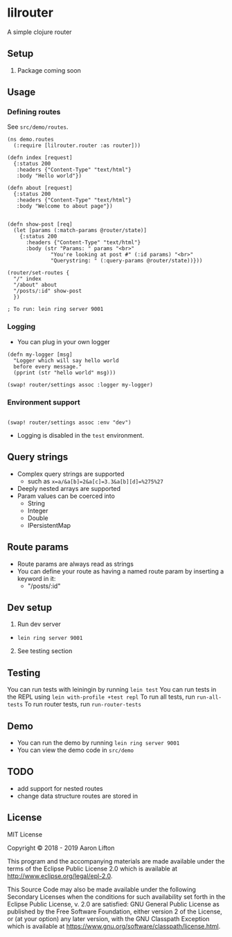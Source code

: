 # lilrouter

A simple clojure router

## Setup
1. Package coming soon

## Usage

### Defining routes

See `src/demo/routes`.

```
(ns demo.routes
  (:require [lilrouter.router :as router]))

(defn index [request]
  {:status 200
   :headers {"Content-Type" "text/html"}
   :body "Hello world"})

(defn about [request]
  {:status 200
   :headers {"Content-Type" "text/html"}
   :body "Welcome to about page"})


(defn show-post [req]
  (let [params (:match-params @router/state)]
    {:status 200
      :headers {"Content-Type" "text/html"}
      :body (str "Params: " params "<br>"
              "You're looking at post #" (:id params) "<br>"
              "Querystring: " (:query-params @router/state))}))

(router/set-routes {
  "/" index
  "/about" about
  "/posts/:id" show-post
  })

; To run: lein ring server 9001
```

### Logging

- You can plug in your own logger

```
(defn my-logger [msg]
  "Logger which will say hello world
  before every message."
  (pprint (str "hello world" msg)))

(swap! router/settings assoc :logger my-logger)
```

### Environment support

```

(swap! router/settings assoc :env "dev")
```
- Logging is disabled in the `test` environment.


## Query strings
- Complex query strings are supported
  - such as `x=a/&a[b]=2&a[c]=3.3&a[b][d]=%275%27`
- Deeply nested arrays are supported
- Param values can be coerced into
  - String
  - Integer
  - Double
  - IPersistentMap

## Route params
- Route params are always read as strings
- You can define your route as having a named route param
by inserting a keyword in it:
  - "/posts/:id"

## Dev setup
1. Run dev server
  - `lein ring server 9001`
2. See testing section

## Testing
You can run tests with leiningin by running `lein test`
You can run tests in the REPL using `lein with-profile +test repl`
To run all tests, run `run-all-tests`
To run router tests, run `run-router-tests`

## Demo
- You can run the demo by running `lein ring server 9001`
- You can view the demo code in `src/demo`

## TODO
- add support for nested routes
- change data structure routes are stored in

## License
MIT License

Copyright © 2018 - 2019 Aaron Lifton

This program and the accompanying materials are made available under the
terms of the Eclipse Public License 2.0 which is available at
http://www.eclipse.org/legal/epl-2.0.

This Source Code may also be made available under the following Secondary
Licenses when the conditions for such availability set forth in the Eclipse
Public License, v. 2.0 are satisfied: GNU General Public License as published by
the Free Software Foundation, either version 2 of the License, or (at your
option) any later version, with the GNU Classpath Exception which is available
at https://www.gnu.org/software/classpath/license.html.
